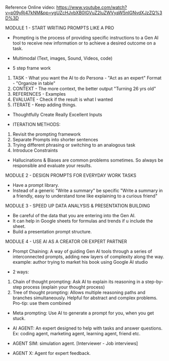Reference Online video: 
https://www.youtube.com/watch?v=p09yRj47kNM&pp=ygUZcHJvbXB0IGVuZ2luZWVyaW5nIGNvdXJzZQ%3D%3D

MODULE 1 - START WRITING PROMPTS LIKE A PRO

- Prompting is the process of providing specific instructions to a Gen AI tool to receive new information or to achieve a desired outcome on a task.

- Multimodal (Text, images, Sound, Videos, code)

- 5 step frame work
1) TASK - What you want the AI to do
Persona - "Act as an expert"
Format - "Organize in table"
2) CONTEXT - The more context, the better output
"Turning 26 yrs old"
3) REFERENCES - Examples 
4) EVALUATE - Check if the result is what I wanted
5) ITERATE - Keep adding things.

- Thoughtfully Create Really Excellent Inputs 

- ITERATION METHODS: 
1) Revisit the prompting framework
2) Separate Prompts into shorter sentences
3) Trying different phrasing or switching to an analogous task
4) Introduce Constraints

- Hallucinations & Biases are common problems sometimes. So always be responsible and evaluate your results. 

MODULE 2 -  DESIGN PROMPTS FOR EVERYDAY WORK TASKS

- Have a prompt library. 
- Instead of a generic "Write a summary" be specific "Write a summary in a friendly, easy to understand tone like explaining to a curious friend"

MODULE 3 - SPEED UP DATA ANALYSIS & PRESENTATION BUILDING

- Be careful of the data that you are entering into the Gen AI. 
- It can help in Google sheets for formulas and trends if u include the sheet.
- Build a presentation prompt structure.

MODULE 4 - USE AI AS A CREATOR OR EXPERT PARTNER

- Prompt Chaining: A way of guiding Gen AI tools through a series of interconnected prompts, adding new layers of complexity along the way. example: author trying to market his book using Google AI studio

- 2 ways: 
1) Chain of thought prompting: Ask AI to explain its reasoning in a step-by-step process (explain your thought process)
2) Tree of thought prompting: Allows multiple reasoning paths and branches simultaneously. Helpful for abstract and complex problems. 
Pro-tip: use them combined 

- Meta prompting: Use AI to generate a prompt for you, when you get stuck.

- AI AGENT: An expert designed to help with tasks and answer questions. Ex: coding agent, marketing agent, learning agent, friend etc.

- AGENT SIM: simulation agent. [Interviewer - Job interviews]
- AGENT X: Agent for expert feedback.